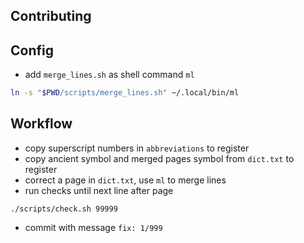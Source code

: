 ## Contributing



## Config

- add `merge_lines.sh` as shell command `ml`

```sh
ln -s "$PWD/scripts/merge_lines.sh" ~/.local/bin/ml
```



## Workflow

- copy superscript numbers in `abbreviations` to register
- copy ancient symbol and merged pages symbol from `dict.txt` to register
- correct a page in `dict.txt`, use `ml` to merge lines
- run checks until next line after page

```
./scripts/check.sh 99999
```

- commit with message `fix: 1/999`
